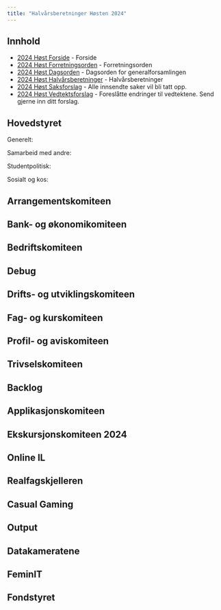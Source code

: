 ```yaml
---
title: "Halvårsberetninger Høsten 2024"
---
```


## Innhold

- [2024 Høst Forside](/generalforsamlingen/genfors2024h) - Forside
- [2024 Høst Forretningsorden](/generalforsamlingen/genfors2024h/forretningsorden) - Forretningsorden
- [2024 Høst Dagsorden](/generalforsamlingen/genfors2024h/dagsorden) - Dagsorden for generalforsamlingen
- [2024 Høst Halvårsberetninger](/generalforsamlingen/genfors2024h/aarsberetninger) - Halvårsberetninger
- [2024 Høst Saksforslag](/generalforsamlingen/genfors2024h/saksforslag) - Alle innsendte saker vil bli tatt opp.
- [2024 Høst Vedtektsforslag](/generalforsamlingen/genfors2024h/vedtekstforslag) - Foreslåtte endringer til vedtektene. Send gjerne inn ditt forslag.

## Hovedstyret

Generelt:

Samarbeid med andre:

Studentpolitisk:

Sosialt og kos:

## Arrangementskomiteen

## Bank- og økonomikomiteen

## Bedriftskomiteen

## Debug

## Drifts- og utviklingskomiteen

## Fag- og kurskomiteen

## Profil- og aviskomiteen

## Trivselskomiteen

## Backlog

## Applikasjonskomiteen

## Ekskursjonskomiteen 2024

## Online IL

## Realfagskjelleren

## Casual Gaming

## Output

## Datakameratene

## FeminIT

## Fondstyret
